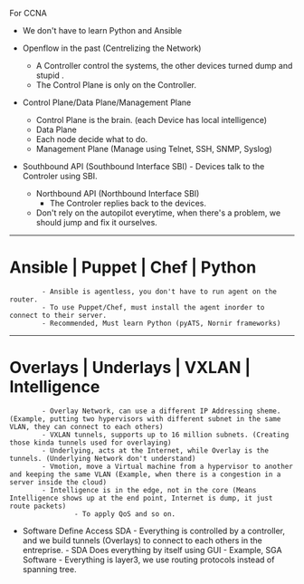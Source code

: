 For CCNA

- We don't have to learn Python and Ansible

- Openflow in the past (Centrelizing the Network)
	- A Controller control the systems, the other devices turned dump and stupid .
	- The Control Plane is only on the Controller.

- Control Plane/Data Plane/Management Plane
	- Control Plane is the brain. (each Device has local intelligence)
	- Data Plane
	- Each node decide what to do.
	- Management Plane (Manage using Telnet, SSH, SNMP, Syslog)

- Southbound API (Southbound Interface SBI)
		- Devices talk to the Controler using SBI.
	- Northbound API (Northbound Interface SBI)
		- The Controler replies back to the devices.
	- Don't rely on the autopilot everytime, when there's a problem, we should jump and fix it ourselves.

***

# Ansible | Puppet | Chef | Python

			- Ansible is agentless, you don't have to run agent on the router. 
			- To use Puppet/Chef, must install the agent inorder to connect to their server.
			- Recommended, Must learn Python (pyATS, Nornir frameworks)

***

# Overlays | Underlays | VXLAN | Intelligence

			- Overlay Network, can use a different IP Addressing sheme. (Example, putting two hypervisors with different subnet in the same VLAN, they can connect to each others)
			- VXLAN tunnels, supports up to 16 million subnets. (Creating those kinda tunnels used for overlaying)
			- Underlying, acts at the Internet, while Overlay is the tunnels. (Underlying Network don't understand)
			- Vmotion, move a Virtual machine from a hypervisor to another and keeping the same VLAN (Example, when there is a congestion in a server inside the cloud)
			- Intelligence is in the edge, not in the core (Means Intelligence shows up at the end point, Internet is dump, it just route packets)
					- To apply QoS and so on.

- Software Define Access SDA
			- Everything is controlled by a controller, and we build tunnels (Overlays) to connect to each others in the entreprise.
			- SDA Does everything by itself using GUI
			- Example, SGA Software
			- Everything is layer3, we use routing protocols instead of spanning tree.

